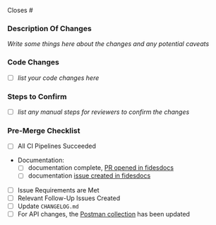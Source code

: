 Closes #<issue>

### Description Of Changes

_Write some things here about the changes and any potential caveats_


### Code Changes

* [ ] _list your code changes here_

### Steps to Confirm

* [ ] _list any manual steps for reviewers to confirm the changes_

### Pre-Merge Checklist

* [ ] All CI Pipelines Succeeded
* Documentation:
  * [ ] documentation complete, [PR opened in fidesdocs](https://github.com/ethyca/fidesdocs/pulls)
  * [ ] documentation [issue created in fidesdocs](https://github.com/ethyca/fidesdocs/issues/new/choose)
* [ ] Issue Requirements are Met
* [ ] Relevant Follow-Up Issues Created
* [ ] Update `CHANGELOG.md`
* [ ] For API changes, the [Postman collection](https://github.com/ethyca/fides/blob/main/docs/fides/docs/development/postman/Fides.postman_collection.json) has been updated
